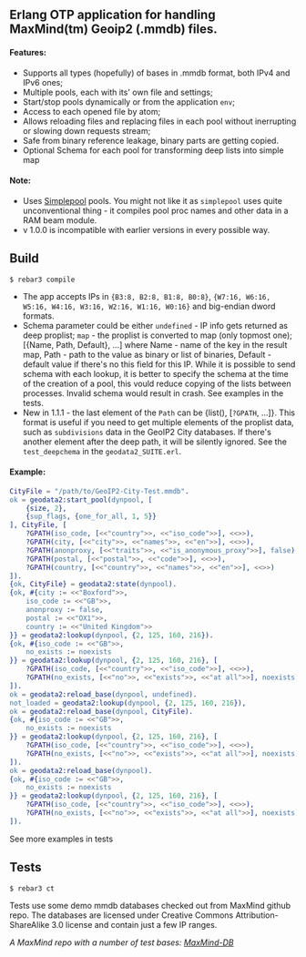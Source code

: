 ## Erlang OTP application for handling MaxMind(tm) Geoip2 (.mmdb) files.

#### Features:
* Supports all types (hopefully) of bases in .mmdb format, both IPv4 and IPv6 ones;
* Multiple pools, each with its' own file and settings;
* Start/stop pools dynamically or from the application `env`;
* Access to each opened file by atom;
* Allows reloading files and replacing files in each pool without inerrupting or slowing down requests stream;
* Safe from binary reference leakage, binary parts are getting copied.
* Optional Schema for each pool for transforming deep lists into simple map



#### Note:
* Uses [Simplepool](https://github.com/brigadier/simplepool) pools. You might not like it as
`simplepool` uses quite unconventional thing - it compiles pool proc names and other data in a RAM beam module.
* v 1.0.0 is incompatible with earlier versions in every possible way.

Build
-----

    $ rebar3 compile


* The app accepts IPs in `{B3:8, B2:8, B1:8, B0:8}`, `{W7:16, W6:16, W5:16, W4:16, W3:16, W2:16, W1:16, W0:16}`
and big-endian dword formats.
* Schema parameter could be either `undefined` - IP info gets returned as deep proplist; `map` - the proplist
is converted to map (only topmost one); [{Name, Path, Default}, ...] where Name - name of the key
in the result map, Path - path to the value as binary or list of binaries, Default - default value
if there's no this field for this IP. While it is possible to send schema with each lookup, it is better to specify
the schema at the time of the creation of a pool, this vould reduce copying of the lists between processes.
Invalid schema would result in crash. See examples in the tests.
* New in 1.1.1 - the last element of the `Path` can be {list(), [`?GPATH`, ...]}. This format is
useful if you need to get multiple elements of the proplist data, such as `subdivisions` data in the GeoIP2 City
databases. If there's another element after the deep path, it will be silently ignored.
See the `test_deepchema` in the `geodata2_SUITE.erl`.

#### Example:
```erlang
CityFile = "/path/to/GeoIP2-City-Test.mmdb".
ok = geodata2:start_pool(dynpool, [
    {size, 2},
    {sup_flags, {one_for_all, 1, 5}}
], CityFile, [
    ?GPATH(iso_code, [<<"country">>, <<"iso_code">>], <<>>),
    ?GPATH(city, [<<"city">>, <<"names">>, <<"en">>], <<>>),
    ?GPATH(anonproxy, [<<"traits">>, <<"is_anonymous_proxy">>], false),
    ?GPATH(postal, [<<"postal">>, <<"code">>], <<>>),
    ?GPATH(country, [<<"country">>, <<"names">>, <<"en">>], <<>>)
]).
{ok, CityFile} = geodata2:state(dynpool).
{ok, #{city := <<"Boxford">>,
    iso_code := <<"GB">>,
    anonproxy := false,
    postal := <<"OX1">>,
    country := <<"United Kingdom">>
}} = geodata2:lookup(dynpool, {2, 125, 160, 216}).
{ok, #{iso_code := <<"GB">>,
    no_exists := noexists
}} = geodata2:lookup(dynpool, {2, 125, 160, 216}, [
    ?GPATH(iso_code, [<<"country">>, <<"iso_code">>], <<>>),
    ?GPATH(no_exists, [<<"no">>, <<"exists">>, <<"at all">>], noexists)
]).
ok = geodata2:reload_base(dynpool, undefined).
not_loaded = geodata2:lookup(dynpool, {2, 125, 160, 216}),
ok = geodata2:reload_base(dynpool, CityFile).
{ok, #{iso_code := <<"GB">>,
    no_exists := noexists
}} = geodata2:lookup(dynpool, {2, 125, 160, 216}, [
    ?GPATH(iso_code, [<<"country">>, <<"iso_code">>], <<>>),
    ?GPATH(no_exists, [<<"no">>, <<"exists">>, <<"at all">>], noexists)
]).
ok = geodata2:reload_base(dynpool).
{ok, #{iso_code := <<"GB">>,
    no_exists := noexists
}} = geodata2:lookup(dynpool, {2, 125, 160, 216}, [
    ?GPATH(iso_code, [<<"country">>, <<"iso_code">>], <<>>),
    ?GPATH(no_exists, [<<"no">>, <<"exists">>, <<"at all">>], noexists)
]).
```

See more examples in tests


Tests
-----

    $ rebar3 ct

Tests use some demo mmdb databases checked out from MaxMind github repo. The databases are licensed under
Creative Commons Attribution-ShareAlike 3.0 license and contain just a few IP ranges.


*A MaxMind repo with a number of test bases: [MaxMind-DB](https://github.com/maxmind/MaxMind-DB/)*


